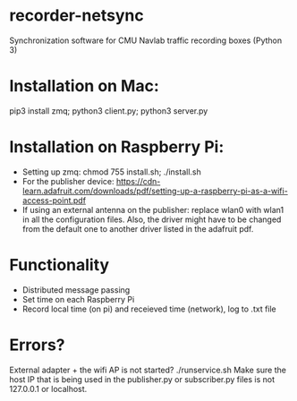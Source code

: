 # recorder-netsync
Synchronization software for CMU Navlab traffic recording boxes (Python 3)

# Installation on Mac:
pip3 install zmq; python3 client.py; python3 server.py

# Installation on Raspberry Pi:
- Setting up zmq: chmod 755 install.sh; ./install.sh
- For the publisher device: https://cdn-learn.adafruit.com/downloads/pdf/setting-up-a-raspberry-pi-as-a-wifi-access-point.pdf
- If using an external antenna on the publisher: replace wlan0 with wlan1 in all the configuration files. Also, the driver might have to be changed from the default one to another driver listed in the adafruit pdf.

# Functionality
- Distributed message passing
- Set time on each Raspberry Pi
- Record local time (on pi) and receieved time (network), log to .txt file

# Errors?
External adapter + the wifi AP is not started? ./runservice.sh 
Make sure the host IP that is being used in the publisher.py or subscriber.py files is not 127.0.0.1 or localhost.
